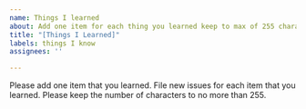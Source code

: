 ```yaml
---
name: Things I learned
about: Add one item for each thing you learned keep to max of 255 characters
title: "[Things I Learned]"
labels: things I know
assignees: ''

---
```


Please add one item that you learned.  File new issues for each item that you learned.  Please keep the number of characters to no more than 255.
